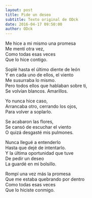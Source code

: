 ```yaml
---
layout: post
title: Pide un deseo
subtitle: Texto original de ODck
date: 2016-04-17 09:50:00
author: ODck
---
```


Me hice a mi mismo una promesa  
Me mentí otra vez,  
Como todas esas veces  
Que lo hice contigo.  

Soplé hasta el último diente de león  
Y en cada uno de ellos, el viento  
Me susurraba lo mismo.  
Pero todos ellos que hablaban sobre ti,  
Se volvían blancos. Amarillos.  

Yo nunca hice caso,  
Arrancaba otro, cerrando los ojos,  
Para volver a soplarlo.  

Se acabaron las flores,  
Se cansó de escuchar el viento  
O quizá desgasté mis pulmones.  

Nunca llegué a entenderlo  
Hasta que dejé de intentarlo.  
Y la última oportunidad que tuve  
De pedir un deseo  
La guardé en mi bolsillo.  

Rompí una vez más la promesa  
Que me estaba quebrando por dentro  
Como todas esas veces  
Que lo hiciste conmigo.  
